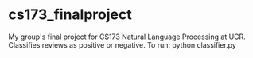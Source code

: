 # cs173_finalproject
My group's final project for CS173 Natural Language Processing at UCR.
Classifies reviews as positive or negative.
To run: python classifier.py
